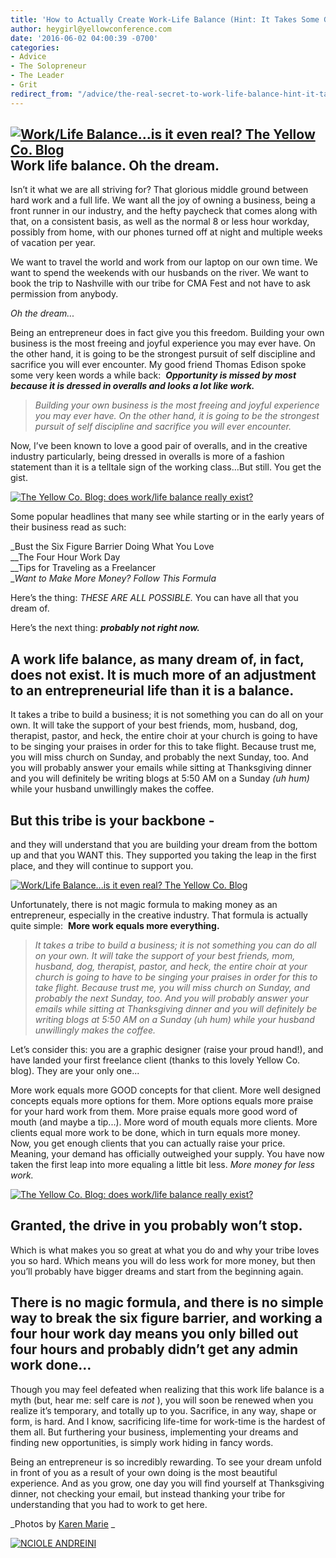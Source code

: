 ```yaml
---
title: 'How to Actually Create Work-Life Balance (Hint: It Takes Some Grit)'
author: heygirl@yellowconference.com
date: '2016-06-02 04:00:39 -0700'
categories:
- Advice
- The Solopreneur
- The Leader
- Grit
redirect_from: "/advice/the-real-secret-to-work-life-balance-hint-it-takes-some-grit/"
---
```


## [![Work/Life Balance...is it even real? The Yellow Co. Blog](https://yellow-blog-images.imgix.net/2016/05/MG_1207-1.jpg)](https://yellow-blog-images.imgix.net/2016/05/MG_1207-1.jpg)Work life balance. Oh the dream.

Isn’t it what we are all striving for? That glorious middle ground between hard work and a full life. We want all the joy of owning a business, being a front runner in our industry, and the hefty paycheck that comes along with that, on a consistent basis, as well as the normal 8 or less hour workday, possibly from home, with our phones turned off at night and multiple weeks of vacation per year.

We want to travel the world and work from our laptop on our own time. We want to spend the weekends with our husbands on the river. We want to book the trip to Nashville with our tribe for CMA Fest and not have to ask permission from anybody.

_Oh the dream..._

Being an entrepreneur does in fact give you this freedom. Building your own business is the most freeing and joyful experience you may ever have. On the other hand, it is going to be the strongest pursuit of self discipline and sacrifice you will ever encounter. My good friend Thomas Edison spoke some very keen words a while back:  **_Opportunity is missed by most because it is dressed in overalls and looks a lot like work._**

> _Building your own business is the most freeing and joyful experience you may ever have. On the other hand, it is going to be the strongest pursuit of self discipline and sacrifice you will ever encounter._

Now, I’ve been known to love a good pair of overalls, and in the creative industry particularly, being dressed in overalls is more of a fashion statement than it is a telltale sign of the working class…But still. You get the gist.

[![The Yellow Co. Blog: does work/life balance really exist? ](https://yellow-blog-images.imgix.net/2016/06/MG_1289.jpg)](https://yellow-blog-images.imgix.net/2016/06/MG_1289.jpg)

Some popular headlines that many see while starting or in the early years of their business read as such:

_Bust the Six Figure Barrier Doing What You Love  
__The Four Hour Work Day  
__Tips for Traveling as a Freelancer  
__Want to Make More Money? Follow This Formula_

Here’s the thing: _THESE ARE ALL POSSIBLE._ You can have all that you dream of.

Here’s the next thing: _**probably not right now.**_

## **A work life balance, as many dream of, in fact, does not exist. It is much more of an adjustment to an entrepreneurial life than it is a balance.**

It takes a tribe to build a business; it is not something you can do all on your own. It will take the support of your best friends, mom, husband, dog, therapist, pastor, and heck, the entire choir at your church is going to have to be singing your praises in order for this to take flight. Because trust me, you will miss church on Sunday, and probably the next Sunday, too. And you will probably answer your emails while sitting at Thanksgiving dinner and you will definitely be writing blogs at 5:50 AM on a Sunday _(uh hum)_ while your husband unwillingly makes the coffee.

## **But this tribe is your backbone -**

and they will understand that you are building your dream from the bottom up and that you WANT this. They supported you taking the leap in the first place, and they will continue to support you.  

[![Work/Life Balance...is it even real? The Yellow Co. Blog](https://yellow-blog-images.imgix.net/2016/05/MG_1236.jpg)](https://yellow-blog-images.imgix.net/2016/05/MG_1236.jpg)

Unfortunately, there is not magic formula to making money as an entrepreneur, especially in the creative industry. That formula is actually quite simple:  **More work equals more everything.**

> _It takes a tribe to build a business; it is not something you can do all on your own. It will take the support of your best friends, mom, husband, dog, therapist, pastor, and heck, the entire choir at your church is going to have to be singing your praises in order for this to take flight. Because trust me, you will miss church on Sunday, and probably the next Sunday, too. And you will probably answer your emails while sitting at Thanksgiving dinner and you will definitely be writing blogs at 5:50 AM on a Sunday (uh hum) while your husband unwillingly makes the coffee._

Let’s consider this: you are a graphic designer (raise your proud hand!), and have landed your first freelance client (thanks to this lovely Yellow Co. blog). They are your only one...

More work equals more GOOD concepts for that client. More well designed concepts equals more options for them. More options equals more praise for your hard work from them. More praise equals more good word of mouth (and maybe a tip...). More word of mouth equals more clients. More clients equal more work to be done, which in turn equals more money.  Now, you get enough clients that you can actually raise your price. Meaning, your demand has officially outweighed your supply. You have now taken the first leap into more equaling a little bit less. _More money for less work._

[![The Yellow Co. Blog: does work/life balance really exist? ](https://yellow-blog-images.imgix.net/2016/05/MG_1328.jpg)](https://yellow-blog-images.imgix.net/2016/05/MG_1328.jpg)

## Granted, the drive in you probably won’t stop.

Which is what makes you so great at what you do and why your tribe loves you so hard. Which means you will do less work for more money, but then you’ll probably have bigger dreams and start from the beginning again.

## There is no magic formula, and there is no simple way to break the six figure barrier, and working a four hour work day means you only billed out four hours and probably didn’t get any admin work done…

Though you may feel defeated when realizing that this work life balance is a myth (but, hear me: self care is _not_ ), you will soon be renewed when you realize it’s temporary, and totally up to you. Sacrifice, in any way, shape or form, is hard. And I know, sacrificing life-time for work-time is the hardest of them all. But furthering your business, implementing your dreams and finding new opportunities, is simply work hiding in fancy words.

Being an entrepreneur is so incredibly rewarding. To see your dream unfold in front of you as a result of your own doing is the most beautiful experience. And as you grow, one day you will find yourself at Thanksgiving dinner, not checking your email, but instead thanking your tribe for understanding that you had to work to get here.

_Photos by [Karen Marie](http://www.karenmariehernandez.com/) _

[![NCIOLE ANDREINI](https://yellow-blog-images.imgix.net/2016/05/NCIOLEANDREINI.jpg)](http://www.studiotwenty-two.com/)
